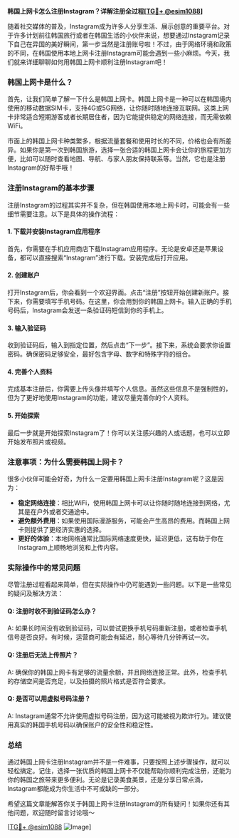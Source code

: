 **韩国上网卡怎么注册Instagram？详解注册全过程[[TG💪+ @esim1088](https://t.me/s/esim1088)]**

随着社交媒体的普及，Instagram成为许多人分享生活、展示创意的重要平台。对于许多计划前往韩国旅行或者在韩国生活的小伙伴来说，想要通过Instagram记录下自己在异国的美好瞬间，第一步当然是注册账号啦！不过，由于网络环境和政策的不同，在韩国使用本地上网卡注册Instagram可能会遇到一些小麻烦。今天，我们就来详细聊聊如何用韩国上网卡顺利注册Instagram吧！

### 韩国上网卡是什么？

首先，让我们简单了解一下什么是韩国上网卡。韩国上网卡是一种可以在韩国境内使用的移动数据SIM卡，支持4G或5G网络，让你随时随地连接互联网。这类上网卡非常适合短期游客或者长期居住者，因为它能提供稳定的网络连接，而无需依赖WiFi。

市面上的韩国上网卡种类繁多，根据流量套餐和使用时长的不同，价格也会有所差异。如果你是第一次到韩国旅游，选择一张合适的韩国上网卡会让你的旅程更加方便，比如可以随时查看地图、导航、与家人朋友保持联系等。当然，它也是注册Instagram的好帮手哦！

### 注册Instagram的基本步骤

注册Instagram的过程其实并不复杂，但在韩国使用本地上网卡时，可能会有一些细节需要注意。以下是具体的操作流程：

#### 1. 下载并安装Instagram应用程序
首先，你需要在手机应用商店下载Instagram应用程序。无论是安卓还是苹果设备，都可以直接搜索“Instagram”进行下载。安装完成后打开应用。

#### 2. 创建账户
打开Instagram后，你会看到一个欢迎界面。点击“注册”按钮开始创建新账户。接下来，你需要填写手机号码。在这里，你会用到你的韩国上网卡。输入正确的手机号码后，Instagram会发送一条验证码短信到你的手机上。

#### 3. 输入验证码
收到验证码后，输入到指定位置，然后点击“下一步”。接下来，系统会要求你设置密码。确保密码足够安全，最好包含字母、数字和特殊字符的组合。

#### 4. 完善个人资料
完成基本注册后，你需要上传头像并填写个人信息。虽然这些信息不是强制性的，但为了更好地使用Instagram的功能，建议尽量完善你的个人资料。

#### 5. 开始探索
最后一步就是开始探索Instagram了！你可以关注感兴趣的人或话题，也可以立即开始发布照片或视频。

### 注意事项：为什么需要韩国上网卡？

很多小伙伴可能会好奇，为什么一定要用韩国上网卡注册Instagram呢？这是因为：

- **稳定网络连接**：相比WiFi，使用韩国上网卡可以让你随时随地连接到网络，尤其是在户外或者交通途中。
- **避免额外费用**：如果使用国际漫游服务，可能会产生高昂的费用。而韩国上网卡则提供了更经济实惠的选择。
- **更好的体验**：本地网络通常比国际网络速度更快，延迟更低，这有助于你在Instagram上顺畅地浏览和上传内容。

### 实际操作中的常见问题

尽管注册过程看起来简单，但在实际操作中仍可能遇到一些问题。以下是一些常见的疑问及解决方法：

#### Q: 注册时收不到验证码怎么办？
A: 如果长时间没有收到验证码，可以尝试更换手机号码重新注册，或者检查手机信号是否良好。有时候，运营商可能会有延迟，耐心等待几分钟再试一次。

#### Q: 注册后无法上传照片？
A: 确保你的韩国上网卡有足够的流量余额，并且网络连接正常。此外，检查手机的存储空间是否充足，以及拍摄的照片格式是否符合要求。

#### Q: 是否可以用虚拟号码注册？
A: Instagram通常不允许使用虚拟号码注册，因为这可能被视为欺诈行为。建议使用真实的韩国手机号码以确保账户的安全性和稳定性。

### 总结

通过韩国上网卡注册Instagram并不是一件难事，只要按照上述步骤操作，就可以轻松搞定。记住，选择一张优质的韩国上网卡不仅能帮助你顺利完成注册，还能为你的韩国之旅带来更多便利。无论是记录美食美景，还是分享日常点滴，Instagram都能成为你生活中不可或缺的一部分。

希望这篇文章能解答你关于韩国上网卡注册Instagram的所有疑问！如果你还有其他问题，欢迎随时留言讨论哦～ 

[[TG💪+ @esim1088](https://t.me/s/esim1088) ![Image](https://i.postimg.cc/4NQfJmqS/Snipaste-2025-05-13-00-14-12.png)]